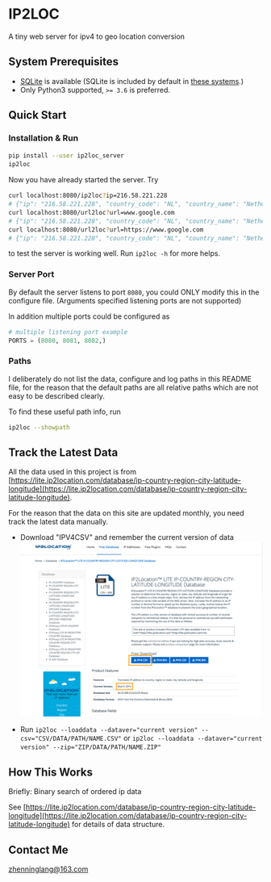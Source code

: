 # IP2LOC

A tiny web server for ipv4 to geo location conversion

## System Prerequisites

- [SQLite](https://www.sqlite.org/index.html) is available 
(SQLite is included by default in [these systems](https://en.wikipedia.org/wiki/SQLite#Operating_systems).)
- Only Python3 supported, `>= 3.6` is preferred.

## Quick Start

### Installation & Run

```bash
pip install --user ip2loc_server
ip2loc
```

Now you have already started the server. 
Try

```bash
curl localhost:8080/ip2loc?ip=216.58.221.228
# {"ip": "216.58.221.228", "country_code": "NL", "country_name": "Netherlands", "region_name": "Noord-Holland", "city_name": "Amsterdam", "latitude": 52.37403, "longitude": 4.88969}
curl localhost:8080/url2loc?url=www.google.com
# {"ip": "216.58.221.228", "country_code": "NL", "country_name": "Netherlands", "region_name": "Noord-Holland", "city_name": "Amsterdam", "latitude": 52.37403, "longitude": 4.88969}
curl localhost:8080/url2loc?url=https://www.google.com
# {"ip": "216.58.221.228", "country_code": "NL", "country_name": "Netherlands", "region_name": "Noord-Holland", "city_name": "Amsterdam", "latitude": 52.37403, "longitude": 4.88969}
```

to test the server is working well. Run `ip2loc -h` for more helps.

### Server Port

By default the server listens to port `8080`, you could ONLY modify this in the configure file.
(Arguments specified listening ports are not supported)

In addition multiple ports could be configured as

```python
# multiple listening port example
PORTS = (8080, 8081, 8082,)
```

### Paths

I deliberately do not list the data, configure and log paths in this README file,
for the reason that the default paths are all relative paths which are not easy to be described clearly.

To find these useful path info, run

```bash
ip2loc --showpath
```

## Track the Latest Data

All the data used in this project is from 
[https://lite.ip2location.com/database/ip-country-region-city-latitude-longitude](https://lite.ip2location.com/database/ip-country-region-city-latitude-longitude).

For the reason that the data on this site are updated monthly, you need track the latest data manually.

- Download "IPV4CSV" and remember the current version of data
![IP2LocationSiteSnapshot](docs/images/IP2LocationLite.png)

- Run `ip2loc --loaddata --dataver="current version" --csv="CSV/DATA/PATH/NAME.CSV"` or `ip2loc --loaddata --dataver="current version" --zip="ZIP/DATA/PATH/NAME.ZIP"`


## How This Works

Briefly: Binary search of ordered ip data

See [https://lite.ip2location.com/database/ip-country-region-city-latitude-longitude](https://lite.ip2location.com/database/ip-country-region-city-latitude-longitude) 
for details of data structure.

## Contact Me

[zhenninglang@163.com](mailto:zhenninglang@163.com)
